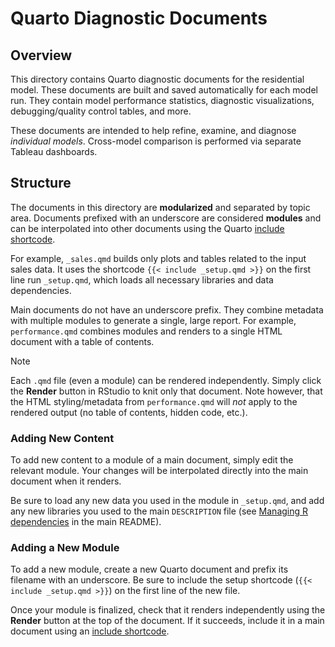 # Quarto Diagnostic Documents

## Overview

This directory contains Quarto diagnostic documents for the residential model. These documents are built and saved automatically for each model run. They contain model performance statistics, diagnostic visualizations, debugging/quality control tables, and more.

These documents are intended to help refine, examine, and diagnose *individual models*. Cross-model comparison is performed via separate Tableau dashboards.

## Structure

The documents in this directory are **modularized** and separated by topic area. Documents prefixed with an underscore are considered **modules** and can be interpolated into other documents using the Quarto [include shortcode](https://quarto.org/docs/authoring/includes.html).

For example, `_sales.qmd` builds only plots and tables related to the input sales data. It uses the shortcode `{{< include _setup.qmd >}}` on the first line run `_setup.qmd`, which loads all necessary libraries and data dependencies.

Main documents do not have an underscore prefix. They combine metadata with multiple modules to generate a single, large report. For example, `performance.qmd` combines modules and renders to a single HTML document with a table of contents.

> [!NOTE]
Each `.qmd` file (even a module) can be rendered independently. Simply click the **Render** button in RStudio to knit only that document. Note however, that the HTML styling/metadata from `performance.qmd` will *not* apply to the rendered output (no table of contents, hidden code, etc.).

### Adding New Content

To add new content to a module of a main document, simply edit the relevant module. Your changes will be interpolated directly into the main document when it renders.

Be sure to load any new data you used in the module in `_setup.qmd`, and add any new libraries you used to the main `DESCRIPTION` file (see [Managing R dependencies](https://github.com/ccao-data/model-res-avm?tab=readme-ov-file#managing-r-dependencies) in the main README).

### Adding a New Module

To add a new module, create a new Quarto document and prefix its filename with an underscore. Be sure to include the setup shortcode (`{{< include _setup.qmd >}}`) on the first line of the new file.

Once your module is finalized, check that it renders independently using the **Render** button at the top of the document. If it succeeds, include it in a main document using an [include shortcode](https://quarto.org/docs/authoring/includes.html).
